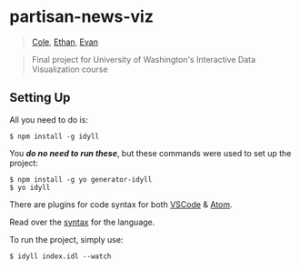# partisan-news-viz
> [Cole](https://github.com/jessecoleman), [Ethan](https://github.com/aethanol), [Evan](https://github.com/evanfrawley)

> Final project for University of Washington's Interactive Data Visualization course

## Setting Up


All you need to do is:
```
$ npm install -g idyll
```

You _**do no need to run these**_, but these commands were used to set up the project:
```
$ npm install -g yo generator-idyll
$ yo idyll
```

There are plugins for code syntax for both [VSCode](https://marketplace.visualstudio.com/items?itemName=mathisonian.idyll-syntax) & [Atom](https://atom.io/packages/language-idyll).

Read over the [syntax](http://idyll-lang.org/syntax) for the language.

To run the project, simply use:
```
$ idyll index.idl --watch
```
